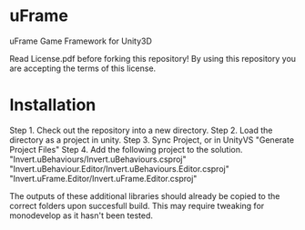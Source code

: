 uFrame
======

uFrame Game Framework for Unity3D

Read License.pdf before forking this repository!
By using this repository you are accepting the terms of this license.

Installation
======
Step 1. Check out the repository into a new directory.
Step 2. Load the directory as a project in unity.
Step 3. Sync Project, or in UnityVS "Generate Project Files"
Step 4. Add the following project to the solution.
        "Invert.uBehaviours/Invert.uBehaviours.csproj"
        "Invert.uBehaviour.Editor/Invert.uBehaviours.Editor.csproj"
        "Invert.uFrame.Editor/Invert.uFrame.Editor.csproj"
        
The outputs of these additional libraries should already be copied to the correct folders upon succesfull build.
This may require tweaking for monodevelop as it hasn't been tested.
